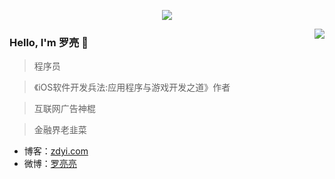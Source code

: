 <p align="center">
  <img src="https://github-profile-trophy.vercel.app/?username=wuleying&theme=flat">
</p>
<p>
  <img align="right" src="https://github-readme-stats.vercel.app/api?username=wuleying&show_icons=true&icon_color=805AD5&text_color=718096&bg_color=ffffff&hide_title=true" />
</p>

### Hello, I'm 罗亮 👋

> 程序员 

> 《iOS软件开发兵法:应用程序与游戏开发之道》作者

> 互联网广告神棍

> 金融界老韭菜

- 博客：[zdyi.com](http://zdyi.com)
- 微博：[罗亮亮](https://weibo.com/208366565)
